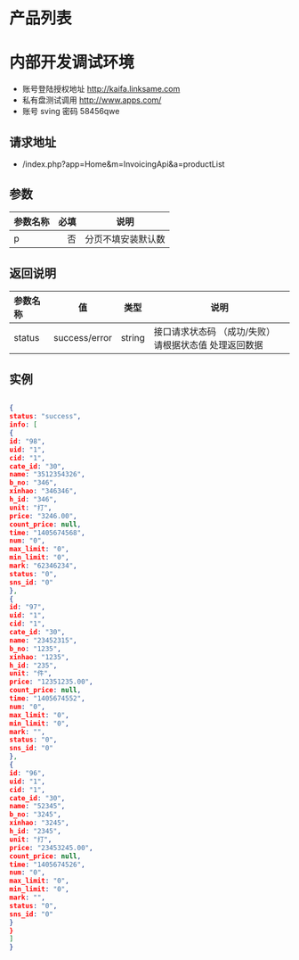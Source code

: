 # 产品列表

# 内部开发调试环境

* 账号登陆授权地址  http://kaifa.linksame.com
* 私有盘测试调用   http://www.apps.com/
* 账号 sving 密码 58456qwe

## 请求地址
*  /index.php?app=Home&m=InvoicingApi&a=productList

## 参数

| 参数名称      |    必填 | 说明  |
| :-------- | --------:| :--: |
| p  | 否 |  分页不填安装默认数   |

## 返回说明

| 参数名称  |      值|  类型     |说明     |
| :--------  |  ------- | ------| -------- |
|status     |success/error| string| 接口请求状态码  （成功/失败） 请根据状态值  处理返回数据|



## 实例

``` json

{
status: "success",
info: [
{
id: "98",
uid: "1",
cid: "1",
cate_id: "30",
name: "3512354326",
b_no: "346",
xinhao: "346346",
h_id: "346",
unit: "打",
price: "3246.00",
count_price: null,
time: "1405674568",
num: "0",
max_limit: "0",
min_limit: "0",
mark: "62346234",
status: "0",
sns_id: "0"
},
{
id: "97",
uid: "1",
cid: "1",
cate_id: "30",
name: "23452315",
b_no: "1235",
xinhao: "1235",
h_id: "235",
unit: "件",
price: "12351235.00",
count_price: null,
time: "1405674552",
num: "0",
max_limit: "0",
min_limit: "0",
mark: "",
status: "0",
sns_id: "0"
},
{
id: "96",
uid: "1",
cid: "1",
cate_id: "30",
name: "52345",
b_no: "3245",
xinhao: "3245",
h_id: "2345",
unit: "打",
price: "23453245.00",
count_price: null,
time: "1405674526",
num: "0",
max_limit: "0",
min_limit: "0",
mark: "",
status: "0",
sns_id: "0"
}
}
]
}
